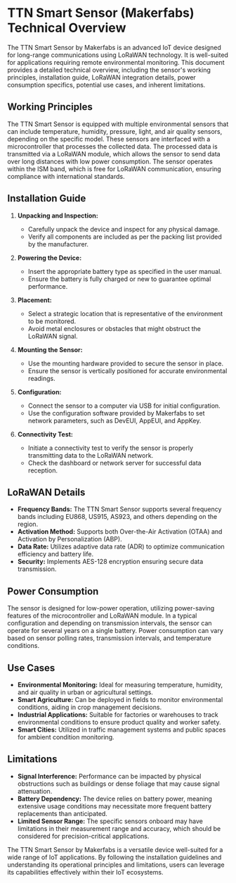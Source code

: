 # TTN Smart Sensor (Makerfabs) Technical Overview

The TTN Smart Sensor by Makerfabs is an advanced IoT device designed for long-range communications using LoRaWAN technology. It is well-suited for applications requiring remote environmental monitoring. This document provides a detailed technical overview, including the sensor's working principles, installation guide, LoRaWAN integration details, power consumption specifics, potential use cases, and inherent limitations.

## Working Principles

The TTN Smart Sensor is equipped with multiple environmental sensors that can include temperature, humidity, pressure, light, and air quality sensors, depending on the specific model. These sensors are interfaced with a microcontroller that processes the collected data. The processed data is transmitted via a LoRaWAN module, which allows the sensor to send data over long distances with low power consumption. The sensor operates within the ISM band, which is free for LoRaWAN communication, ensuring compliance with international standards.

## Installation Guide

1. **Unpacking and Inspection:**
   - Carefully unpack the device and inspect for any physical damage.
   - Verify all components are included as per the packing list provided by the manufacturer.

2. **Powering the Device:**
   - Insert the appropriate battery type as specified in the user manual.
   - Ensure the battery is fully charged or new to guarantee optimal performance.

3. **Placement:**
   - Select a strategic location that is representative of the environment to be monitored.
   - Avoid metal enclosures or obstacles that might obstruct the LoRaWAN signal.

4. **Mounting the Sensor:**
   - Use the mounting hardware provided to secure the sensor in place.
   - Ensure the sensor is vertically positioned for accurate environmental readings.

5. **Configuration:**
   - Connect the sensor to a computer via USB for initial configuration.
   - Use the configuration software provided by Makerfabs to set network parameters, such as DevEUI, AppEUI, and AppKey.

6. **Connectivity Test:**
   - Initiate a connectivity test to verify the sensor is properly transmitting data to the LoRaWAN network.
   - Check the dashboard or network server for successful data reception.

## LoRaWAN Details

- **Frequency Bands:** The TTN Smart Sensor supports several frequency bands including EU868, US915, AS923, and others depending on the region.
- **Activation Method:** Supports both Over-the-Air Activation (OTAA) and Activation by Personalization (ABP).
- **Data Rate:** Utilizes adaptive data rate (ADR) to optimize communication efficiency and battery life.
- **Security:** Implements AES-128 encryption ensuring secure data transmission.

## Power Consumption

The sensor is designed for low-power operation, utilizing power-saving features of the microcontroller and LoRaWAN module. In a typical configuration and depending on transmission intervals, the sensor can operate for several years on a single battery. Power consumption can vary based on sensor polling rates, transmission intervals, and temperature conditions.

## Use Cases

- **Environmental Monitoring:** Ideal for measuring temperature, humidity, and air quality in urban or agricultural settings.
- **Smart Agriculture:** Can be deployed in fields to monitor environmental conditions, aiding in crop management decisions.
- **Industrial Applications:** Suitable for factories or warehouses to track environmental conditions to ensure product quality and worker safety.
- **Smart Cities:** Utilized in traffic management systems and public spaces for ambient condition monitoring.

## Limitations

- **Signal Interference:** Performance can be impacted by physical obstructions such as buildings or dense foliage that may cause signal attenuation.
- **Battery Dependency:** The device relies on battery power, meaning extensive usage conditions may necessitate more frequent battery replacements than anticipated.
- **Limited Sensor Range:** The specific sensors onboard may have limitations in their measurement range and accuracy, which should be considered for precision-critical applications.

The TTN Smart Sensor by Makerfabs is a versatile device well-suited for a wide range of IoT applications. By following the installation guidelines and understanding its operational principles and limitations, users can leverage its capabilities effectively within their IoT ecosystems.